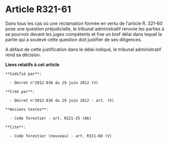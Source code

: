 # Article R321-61

Dans tous les cas où une réclamation formée en vertu de l'article R. 321-60 pose une question préjudicielle, le tribunal
administratif renvoie les parties à se pourvoir devant les juges compétents et fixe un bref délai dans lequel la partie qui a
soulevé cette question doit justifier de ses diligences. 

A défaut de cette justification dans le délai indiqué, le tribunal administratif rend sa décision.

**Liens relatifs à cet article**

	**Codifié par**:

	  - Décret n°2012-836 du 29 juin 2012 (V)

	**Créé par**:

	  - Décret n°2012-836 du 29 juin 2012 - art. (V)

	**Anciens textes**:

	  - Code forestier - art. R221-25 (Ab)

	**Cite**:

	  - Code forestier (nouveau) - art. R321-60 (V)
